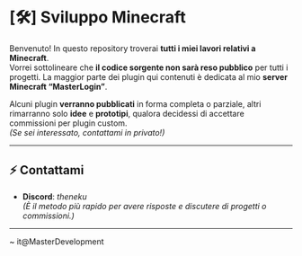 # [🛠️] Sviluppo Minecraft

Benvenuto! In questo repository troverai **tutti i miei lavori relativi a Minecraft**.  
Vorrei sottolineare che **il codice sorgente non sarà reso pubblico** per tutti i progetti. La maggior parte dei plugin qui contenuti è dedicata al mio **server Minecraft “MasterLogin”**.

Alcuni plugin **verranno pubblicati** in forma completa o parziale, altri rimarranno solo **idee** e **prototipi**, qualora decidessi di accettare commissioni per plugin custom.  
*(Se sei interessato, contattami in privato!)*

---

## ⚡ Contattami
- **Discord**: *theneku*  
*(È il metodo più rapido per avere risposte e discutere di progetti o commissioni.)*

---

~ it@MasterDevelopment